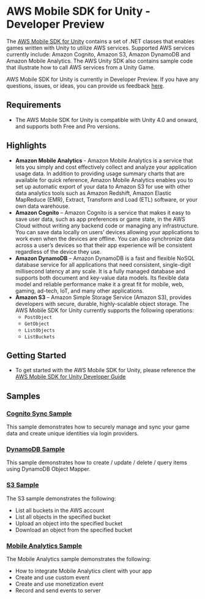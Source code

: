 # AWS Mobile SDK for Unity - Developer Preview
The [AWS Mobile SDK for Unity](http://aws.amazon.com/mobile/sdk/) contains a set of .NET classes that enables games written with Unity to utilize AWS services. Supported AWS services currently include: Amazon Cognito, Amazon S3, Amazon DynamoDB and Amazon Mobile Analytics. The AWS Unity SDK also contains sample code that illustrate how to call AWS services from a Unity Game.

AWS Mobile SDK for Unity is currently in Developer Preview. If you have any questions, issues, or ideas, you can provide us feedback [here](https://github.com/aws/aws-sdk-unity/issues).


## Requirements

* The AWS Mobile SDK for Unity is compatible with Unity 4.0 and onward, and supports both Free and Pro versions.

## Highlights

* **Amazon Mobile Analytics** - Amazon Mobile Analytics is a service that lets you simply and cost effectively collect and analyze your application usage data. In addition to providing usage summary charts that are available for quick reference, Amazon Mobile Analytics enables you to set up automatic export of your data to Amazon S3 for use with other data analytics tools such as Amazon Redshift, Amazon Elastic MapReduce (EMR), Extract, Transform and Load (ETL) software, or your own data warehouse.
* **Amazon Cognito** – Amazon Cognito is a service that makes it easy to save user data, such as app preferences or game state, in the AWS Cloud without writing any backend code or managing any infrastructure. You can save data locally on users’ devices allowing your applications to work even when the devices are offline. You can also synchronize data across a user’s devices so that their app experience will be consistent regardless of the device they use.
* **Amazon DynamoDB** – Amazon DynamoDB is a fast and flexible NoSQL database service for all applications that need consistent, single-digit millisecond latency at any scale. It is a fully managed database and supports both document and key-value data models. Its flexible data model and reliable performance make it a great fit for mobile, web, gaming, ad-tech, IoT, and many other applications.
* **Amazon S3** – Amazon Simple Storage Service (Amazon S3), provides developers with secure, durable, highly-scalable object storage. The AWS Mobile SDK for Unity currently supports the following operations:
  * `PostObject`
  * `GetObject`
  * `ListObjects`
  * `ListBuckets`

## Getting Started

* To get started with the AWS Mobile SDK for Unity, please reference the [AWS Mobile SDK for Unity Developer Guide](http://docs.aws.amazon.com/mobile/sdkforunity/developerguide)

## Samples

### [Cognito Sync Sample](https://github.com/awslabs/aws-sdk-unity-samples)

This sample demonstrates how to securely manage and sync your game data and create unique identities via login providers.

### [DynamoDB Sample](https://github.com/awslabs/aws-sdk-unity-samples)
This sample demonstrates how to create / update / delete / query items using DynamoDB Object Mapper.

### [S3 Sample](https://github.com/awslabs/aws-sdk-unity-samples)

The S3 sample demonstrates the following:

* List all buckets in the AWS account
* List all objects in the specified bucket
* Upload an object into the specified bucket
* Download an object from the specified bucket

### [Mobile Analytics Sample](https://github.com/awslabs/aws-sdk-unity-samples)

The Mobile Analytics sample demonstrates the following:

* How to integrate Mobile Analytics client with your app
* Create and use custom event
* Create and use monetization event
* Record and send events to server
